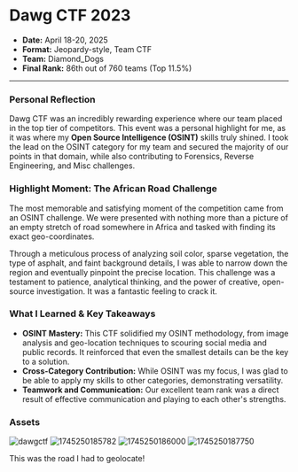 # Dawg CTF 2023

- **Date:** April 18-20, 2025
- **Format:** Jeopardy-style, Team CTF
- **Team:** Diamond_Dogs
- **Final Rank:** 86th out of 760 teams (Top 11.5%)

---

### Personal Reflection

Dawg CTF was an incredibly rewarding experience where our team placed in the top tier of competitors. This event was a personal highlight for me, as it was where my **Open Source Intelligence (OSINT)** skills truly shined. I took the lead on the OSINT category for my team and secured the majority of our points in that domain, while also contributing to Forensics, Reverse Engineering, and Misc challenges.

### Highlight Moment: The African Road Challenge

The most memorable and satisfying moment of the competition came from an OSINT challenge. We were presented with nothing more than a picture of an empty stretch of road somewhere in Africa and tasked with finding its exact geo-coordinates.

Through a meticulous process of analyzing soil color, sparse vegetation, the type of asphalt, and faint background details, I was able to narrow down the region and eventually pinpoint the precise location. This challenge was a testament to patience, analytical thinking, and the power of creative, open-source investigation. It was a fantastic feeling to crack it.

### What I Learned & Key Takeaways

-   **OSINT Mastery:** This CTF solidified my OSINT methodology, from image analysis and geo-location techniques to scouring social media and public records. It reinforced that even the smallest details can be the key to a solution.
-   **Cross-Category Contribution:** While OSINT was my focus, I was glad to be able to apply my skills to other categories, demonstrating versatility.
-   **Teamwork and Communication:** Our excellent team rank was a direct result of effective communication and playing to each other's strengths.

### Assets

![dawgctf](https://github.com/user-attachments/assets/699b4c44-f92a-4fa0-aa50-5680461d86c8)
![1745250185782](https://github.com/user-attachments/assets/b52f37f9-3c75-4514-8c8b-1e34c78c64b0)
![1745250186000](https://github.com/user-attachments/assets/8707dac8-488f-4acf-8f8b-80552a8a95cb)
![1745250187750](https://github.com/user-attachments/assets/2a01e68c-9903-41a8-8297-d9db8925de36)

This was the road I had to geolocate!

